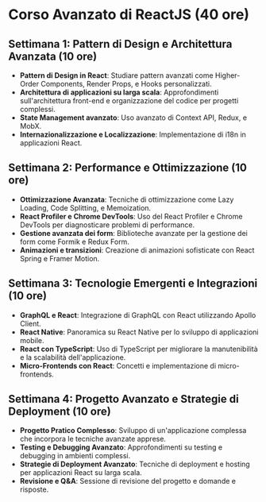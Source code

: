 # Corso Avanzato di ReactJS (40 ore)

## Settimana 1: Pattern di Design e Architettura Avanzata (10 ore)

- **Pattern di Design in React**: Studiare pattern avanzati come Higher-Order Components, Render Props, e Hooks personalizzati.
- **Architettura di applicazioni su larga scala**: Approfondimenti sull'architettura front-end e organizzazione del codice per progetti complessi.
- **State Management avanzato**: Uso avanzato di Context API, Redux, e MobX.
- **Internazionalizzazione e Localizzazione**: Implementazione di i18n in applicazioni React.

## Settimana 2: Performance e Ottimizzazione (10 ore)

- **Ottimizzazione Avanzata**: Tecniche di ottimizzazione come Lazy Loading, Code Splitting, e Memoization.
- **React Profiler e Chrome DevTools**: Uso del React Profiler e Chrome DevTools per diagnosticare problemi di performance.
- **Gestione avanzata dei form**: Biblioteche avanzate per la gestione dei form come Formik e Redux Form.
- **Animazioni e transizioni**: Creazione di animazioni sofisticate con React Spring e Framer Motion.

## Settimana 3: Tecnologie Emergenti e Integrazioni (10 ore)

- **GraphQL e React**: Integrazione di GraphQL con React utilizzando Apollo Client.
- **React Native**: Panoramica su React Native per lo sviluppo di applicazioni mobile.
- **React con TypeScript**: Uso di TypeScript per migliorare la manutenibilità e la scalabilità dell'applicazione.
- **Micro-Frontends con React**: Concetti e implementazione di micro-frontends.

## Settimana 4: Progetto Avanzato e Strategie di Deployment (10 ore)

- **Progetto Pratico Complesso**: Sviluppo di un'applicazione complessa che incorpora le tecniche avanzate apprese.
- **Testing e Debugging Avanzato**: Approfondimenti su testing e debugging in ambienti complessi.
- **Strategie di Deployment Avanzato**: Tecniche di deployment e hosting per applicazioni React su larga scala.
- **Revisione e Q&A**: Sessione di revisione del progetto e domande e risposte.
